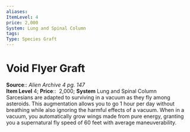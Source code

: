 ```yaml
---
aliases: 
ItemLevel: 4
price: 2,000
System: Lung and Spinal Column
tags: 
Type: Species Graft
---
```


# Void Flyer Graft

**Source**:: _Alien Archive 4 pg. 147_  
**Item Level** 4;
**Price**::  2,000; **System** Lung and Spinal Column  
Sarcesians are adapted to surviving in a vacuum as they fly among asteroids. This augmentation allows you to go 1 hour per day without breathing while also ignoring the harmful effects of a vacuum. When in a vacuum, you automatically grow wings made from pure energy, granting you a supernatural fly speed of 60 feet with average maneuverability.
